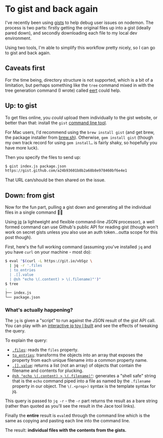 # To gist and back again

I've recently been using [gists](https://gist.github.com) to help debug user issues on nodemon. The process is two parts: firstly getting the original files up into a gist (ideally pared down), and secondly downloading each file to my local dev environment.

Using two tools, I'm able to simplify this workflow pretty nicely, so I can go to gist and back again.

<!--more-->

## Caveats first

For the time being, directory structure is not supported, which is a bit of a limitation, but perhaps something like the `tree` command mixed in with the tree generation command (I wrote) called [eert](https://www.npmjs.com/package/eert) could help.

## Up: to gist

To get files online, you _could_ upload them individually to the gist website, or better than that: install the `gist` [command line tool](https://github.com/defunkt/gist#installation).

For Mac users, I'd recommend using the `brew install gist` (and get brew, the package installer from [brew.sh](https://brew.sh/)). Otherwise, `gem install gist` (though my own track record for using `gem install…` is fairly shaky, so hopefully you have more luck).

Then you specify the files to send up:

```bash
$ gist index.js package.json
https://gist.github.com/a24b93601b8b2a68b8e978460bf6e4e1
```

That URL can/should be then shared on the issue.

## Down: from gist

Now for the fun part, pulling a gist down and generating all the individual files in a single command 💪😃

Using [jq](https://stedolan.github.io/jq/) (a lightweight and flexible command-line JSON processor), a well formed command can use Github's public API for reading gist (though won't work on secret gists unless you also use an auth token…outta scope for this post though).

First, here's the full working command (assuming you've installed `jq` and you have `curl` on your machine - most do):

```bash
$ eval "$(curl -L https://git.io/vbSgz \
  | jq -r '.files
  | to_entries
  | .[].value
  | @sh "echo \(.content) > \(.filename)"')"
$ tree
.
├── index.js
└── package.json
```

### What's actually happening?

The `jq` is given a "script" to run against the JSON result of the gist API call. You can play with an [interactive jq toy I built](https://jqterm.com/#!/4e98ce1584b6b34a9c6edff4d9432143?query=.files%20%7C%20to_entries%20%7C%20.%5B%5D.value%20%7C%20@sh%20%22echo%20%5C%28.content%29%20%3E%20%5C%28.filename%29%22) and see the effects of tweaking the query.

To explain the query:

* [`.files`](https://jqterm.com/#!/4e98ce1584b6b34a9c6edff4d9432143?query=.files): reads the `files` property.
* [`to_entries`](https://jqterm.com/#!/4e98ce1584b6b34a9c6edff4d9432143?query=.files%20%7C%20to_entries): transforms the objects into an array that exposes the property from each unique filename into a common property name.
* [`.[].value`](https://jqterm.com/#!/4e98ce1584b6b34a9c6edff4d9432143?query=.files%20%7C%20to_entries%20%7C%20.%5B%5D.value): returns a list (not an array) of objects that contain the filename and contents for plucking.
* [`@sh "echo \(.content) > \(.filename)"`](https://jqterm.com/#!/4e98ce1584b6b34a9c6edff4d9432143?query=.files%20%7C%20to_entries%20%7C%20.%5B%5D.value%20%7C%20@sh%20%22echo%20%5C%28.content%29%20%3E%20%5C%28.filename%29%22): generates a "shell safe" string that is the `echo` command piped into a file as named by the `.filename` property in our object. The `\(.<prop>)` syntax is the template syntax for jq.

This query is passed to `jq -r` - the `-r` part returns the result as a bare string (rather than quoted as you'll see the result in the Jace tool links).

Finally the **entire** result is `eval`ed through the command line which is the same as copying and pasting each line into the command line.

The result: **individual files with the contents from the gists.**
